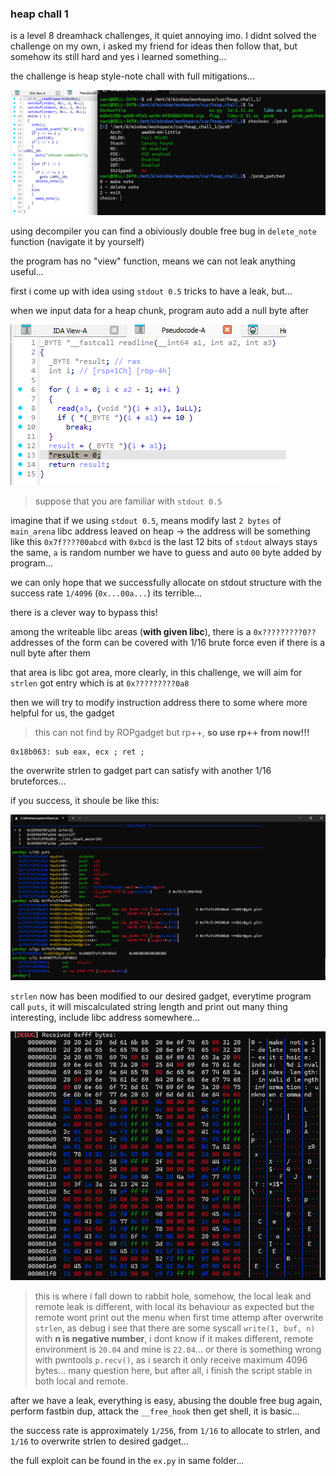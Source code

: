 ### heap chall 1

is a level 8 dreamhack challenges, it quiet annoying imo. I didnt solved the challenge on my own, i asked my friend for ideas then follow that, but somehow its still hard and yes i learned something...

the challenge is heap style-note chall with full mitigations...

![](pics/img00.png)

using decompiler you can find a obiviously double free bug in `delete_note` function (navigate it by yourself)

the program has no "view" function, means we can not leak anything useful...

first i come up with idea using `stdout 0.5` tricks to have a leak, but...

when we input data for a heap chunk, program auto add a null byte after

![](pics/img01.png)

> suppose that you are familiar with `stdout 0.5` 
 
imagine that if we using `stdout 0.5`, means modify last `2 bytes` of `main_arena` libc address leaved on heap -> the address will be something like this `0x7f????00abcd` with `0xbcd` is the last 12 bits of `stdout` always stays the same, `a` is random number we have to guess and auto `00` byte added by program...

we can only hope that we successfully allocate on stdout structure with the success rate `1/4096`  (`0x...00a...`)  its terrible...

there is a clever way to bypass this!

among the writeable libc areas (**with given libc**), there is a `0x?????????0??` addresses of the form can be covered with 1/16 brute force even if there is a null byte after them

that area is libc got area, more clearly, in this challenge, we will aim for `strlen` got entry which is at `0x?????????0a8`

then we will try to modify instruction address there to some where more helpful for us, the gadget

> this can not find by ROPgadget but rp++, **so use rp++ from now!!!**

```
0x18b063: sub eax, ecx ; ret ;
```

the overwrite strlen to gadget part can satisfy with another 1/16 bruteforces...

if you success, it shoule be like this:

![](pics/img02.png)

`strlen` now has been modified to our desired gadget, everytime program call `puts`, it will miscalculated string length and print out many thing interesting, include libc address somewhere...

![](pics/img03.png)

> this is where i fall down to rabbit hole, somehow, the local leak and remote leak is different, with local its behaviour as expected but the remote wont print out the menu when first time attemp after overwrite `strlen`, as debug i see that there are some syscall `write(1, buf, n)` with **n is negative number**, i dont know if it makes different, remote environment is `20.04` and mine is `22.04`...
> or there is something wrong with pwntools `p.recv()`, as i search it only receive maximum 4096 bytes...
> many question here, but after all, i finish the script stable in both local and remote.

after we have a leak, everything is easy, abusing the double free bug again, perform fastbin dup, attack the `__free_hook` then get shell, it is basic...

the success rate is approximately `1/256`, from `1/16` to allocate to strlen, and `1/16` to overwrite strlen to desired gadget...

the full exploit can be found in the `ex.py` in same folder...